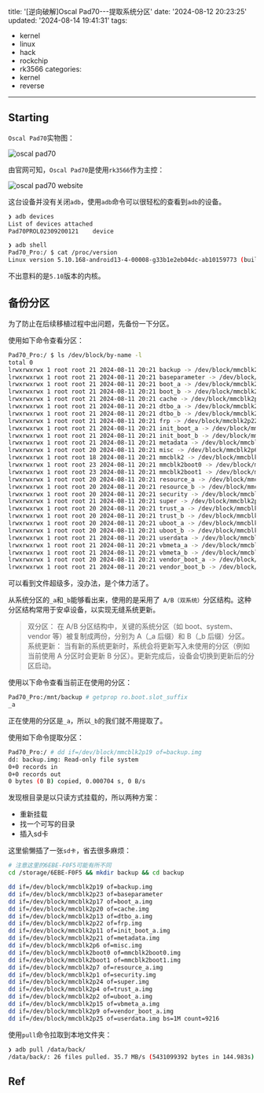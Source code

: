 title: '[逆向破解]Oscal Pad70---提取系统分区'
date: '2024-08-12 20:23:25'
updated: '2024-08-14 19:41:31'
tags:
  - kernel
  - linux
  - hack
  - rockchip
  - rk3566
categories:
  - kernel
  - reverse
---
## Starting

`Oscal Pad70`实物图：

![oscal pad70](https://i.imghippo.com/files/Ct0oQ1723469150.jpg)

由官网可知，`Oscal Pad70`是使用`rk3566`作为主控：

![oscal pad70 website](https://i.imghippo.com/files/wqrko1723469276.png)

这台设备并没有关闭`adb`，使用`adb`命令可以很轻松的查看到`adb`的设备。

```bash
❯ adb devices
List of devices attached
Pad70PROL02309200121	device

❯ adb shell
Pad70_Pro:/ $ cat /proc/version                                                                              
Linux version 5.10.168-android13-4-00008-g33b1e2eb04dc-ab10159773 (build-user@build-host) (Android (8508608, based on r450784e) clang version 14.0.7 (https://android.googlesource.com/toolchain/llvm-project 4c603efb0cca074e9238af8b4106c30add4418f6), LLD 14.0.7) #1 SMP PREEMPT Thu May 11 18:17:05 UTC 2023
```

不出意料的是`5.10`版本的内核。

## 备份分区

为了防止在后续移植过程中出问题，先备份一下分区。

使用如下命令查看分区：

```bash
Pad70_Pro:/ $ ls /dev/block/by-name -l
total 0
lrwxrwxrwx 1 root root 21 2024-08-11 20:21 backup -> /dev/block/mmcblk2p19
lrwxrwxrwx 1 root root 21 2024-08-11 20:21 baseparameter -> /dev/block/mmcblk2p23
lrwxrwxrwx 1 root root 21 2024-08-11 20:21 boot_a -> /dev/block/mmcblk2p17
lrwxrwxrwx 1 root root 21 2024-08-11 20:21 boot_b -> /dev/block/mmcblk2p18
lrwxrwxrwx 1 root root 21 2024-08-11 20:21 cache -> /dev/block/mmcblk2p20
lrwxrwxrwx 1 root root 21 2024-08-11 20:21 dtbo_a -> /dev/block/mmcblk2p13
lrwxrwxrwx 1 root root 21 2024-08-11 20:21 dtbo_b -> /dev/block/mmcblk2p14
lrwxrwxrwx 1 root root 21 2024-08-11 20:21 frp -> /dev/block/mmcblk2p22
lrwxrwxrwx 1 root root 21 2024-08-11 20:21 init_boot_a -> /dev/block/mmcblk2p11
lrwxrwxrwx 1 root root 21 2024-08-11 20:21 init_boot_b -> /dev/block/mmcblk2p12
lrwxrwxrwx 1 root root 21 2024-08-11 20:21 metadata -> /dev/block/mmcblk2p21
lrwxrwxrwx 1 root root 20 2024-08-11 20:21 misc -> /dev/block/mmcblk2p6
lrwxrwxrwx 1 root root 18 2024-08-11 20:21 mmcblk2 -> /dev/block/mmcblk2
lrwxrwxrwx 1 root root 23 2024-08-11 20:21 mmcblk2boot0 -> /dev/block/mmcblk2boot0
lrwxrwxrwx 1 root root 23 2024-08-11 20:21 mmcblk2boot1 -> /dev/block/mmcblk2boot1
lrwxrwxrwx 1 root root 20 2024-08-11 20:21 resource_a -> /dev/block/mmcblk2p7
lrwxrwxrwx 1 root root 20 2024-08-11 20:21 resource_b -> /dev/block/mmcblk2p8
lrwxrwxrwx 1 root root 20 2024-08-11 20:21 security -> /dev/block/mmcblk2p1
lrwxrwxrwx 1 root root 21 2024-08-11 20:21 super -> /dev/block/mmcblk2p24
lrwxrwxrwx 1 root root 20 2024-08-11 20:21 trust_a -> /dev/block/mmcblk2p4
lrwxrwxrwx 1 root root 20 2024-08-11 20:21 trust_b -> /dev/block/mmcblk2p5
lrwxrwxrwx 1 root root 20 2024-08-11 20:21 uboot_a -> /dev/block/mmcblk2p2
lrwxrwxrwx 1 root root 20 2024-08-11 20:21 uboot_b -> /dev/block/mmcblk2p3
lrwxrwxrwx 1 root root 21 2024-08-11 20:21 userdata -> /dev/block/mmcblk2p25
lrwxrwxrwx 1 root root 21 2024-08-11 20:21 vbmeta_a -> /dev/block/mmcblk2p15
lrwxrwxrwx 1 root root 21 2024-08-11 20:21 vbmeta_b -> /dev/block/mmcblk2p16
lrwxrwxrwx 1 root root 20 2024-08-11 20:21 vendor_boot_a -> /dev/block/mmcblk2p9
lrwxrwxrwx 1 root root 21 2024-08-11 20:21 vendor_boot_b -> /dev/block/mmcblk2p10
```

可以看到文件超级多，没办法，是个体力活了。

从系统分区的`_a`和`_b`能够看出来，使用的是采用了` A/B（双系统）`分区结构。这种分区结构常用于安卓设备，以实现无缝系统更新。

> 双分区： 在 A/B 分区结构中，关键的系统分区（如 boot、system、vendor 等）被复制成两份，分别为 A（_a 后缀）和 B（_b 后缀）分区。
系统更新： 当有新的系统更新时，系统会将更新写入未使用的分区（例如当前使用 A 分区时会更新 B 分区）。更新完成后，设备会切换到更新后的分区启动。

使用以下命令查看当前正在使用的分区：

```bash
Pad70_Pro:/mnt/backup # getprop ro.boot.slot_suffix
_a
```

正在使用的分区是`_a`，所以`_b`的我们就不用提取了。

使用如下命令提取分区：

```bash
Pad70_Pro:/ # dd if=/dev/block/mmcblk2p19 of=backup.img                                                        
dd: backup.img: Read-only file system
0+0 records in
0+0 records out
0 bytes (0 B) copied, 0.000704 s, 0 B/s
```

发现根目录是以只读方式挂载的，所以两种方案：
- 重新挂载
- 找一个可写的目录
- 插入sd卡

这里偷懒插了一张`sd卡`，省去很多麻烦：

```bash
# 注意这里的6EBE-F0F5可能有所不同
cd /storage/6EBE-F0F5 && mkdir backup && cd backup

dd if=/dev/block/mmcblk2p19 of=backup.img   
dd if=/dev/block/mmcblk2p23 of=baseparameter    
dd if=/dev/block/mmcblk2p17 of=boot_a.img      
dd if=/dev/block/mmcblk2p20 of=cache.img    
dd if=/dev/block/mmcblk2p13 of=dtbo_a.img       
dd if=/dev/block/mmcblk2p22 of=frp.img
dd if=/dev/block/mmcblk2p11 of=init_boot_a.img
dd if=/dev/block/mmcblk2p21 of=metadata.img
dd if=/dev/block/mmcblk2p6 of=misc.img
dd if=/dev/block/mmcblk2boot0 of=mmcblk2boot0.img
dd if=/dev/block/mmcblk2boot1 of=mmcblk2boot1.img
dd if=/dev/block/mmcblk2p7 of=resource_a.img
dd if=/dev/block/mmcblk2p1 of=security.img
dd if=/dev/block/mmcblk2p24 of=super.img
dd if=/dev/block/mmcblk2p4 of=trust_a.img
dd if=/dev/block/mmcblk2p2 of=uboot_a.img
dd if=/dev/block/mmcblk2p15 of=vbmeta_a.img
dd if=/dev/block/mmcblk2p9 of=vendor_boot_a.img
dd if=/dev/block/mmcblk2p25 of=userdata.img bs=1M count=9216
```

使用`pull`命令拉取到本地文件夹：

```bash
❯ adb pull /data/back/
/data/back/: 26 files pulled. 35.7 MB/s (5431099392 bytes in 144.983s)
```



## Ref

[1]: https://www.oscal.hk/pad70